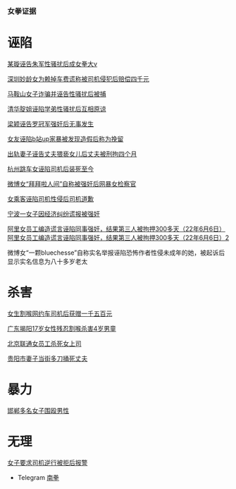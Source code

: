 ### 女拳证据

# 诬陷
[某璇诬告朱军性骚扰后成女拳大v](http://www-quic.zhihu.com/question/486957451)

[深圳妙龄女为赖掉车费谎称被司机侵犯后赔偿四千元](https://www.163.com/dy/article/FQ3FED8E05450QZ2.html)

[马鞍山女子诈骗并诬告性骚扰后被捕](https://new.qq.com/omn/20190716/20190716A091OX00.html?pc)

[清华腚姐诬陷学弟性骚扰后互相原谅](https://www.zhihu.com/question/430879156/answer/1582007083)

[梁颖诬告罗冠军强奸后无事发生](https://www.163.com/dy/article/FLTVHQLS0551NOCE.html)

[女友诬陷b站up家暴被发现造假后称为挽留](https://www.zhihu.com/question/476135086)

[出轨妻子诬告丈夫猥亵女儿后丈夫被刑拘四个月](https://www.163.com/dy/article/GBD6DC76055246YJ.html)

[杭州跳车女诬陷司机后装死至今](https://www.zhihu.com/question/485390667)

[微博女“拜拜啦人间”自称被强奸后网暴女检察官](https://www.zhihu.com/question/473129165)

[女乘客诬陷司机性侵后司机道歉](https://www.zhihu.com/question/481570057)

[宁波一女子因经济纠纷谎报被强奸](https://www.zhihu.com/question/482788289)

[阿里女员工编造谎言诬陷同事强奸，结果第三人被拘押300多天（22年6月6日）](https://zh.m.wikipedia.org/zh-hans/%E9%98%BF%E9%87%8C%E5%B7%B4%E5%B7%B4%E5%91%98%E5%B7%A5%E8%A2%AB%E7%8C%A5%E4%BA%B5%E6%A1%88)
[阿里女员工编造谎言诬陷同事强奸，结果第三人被拘押300多天（22年6月6日）2](https://www.sohu.com/a/555011312_121284943)

微博女“一颗bluechesse”自称实名举报诬陷恐怖作者性侵未成年的她，被起诉后显示实名信息为八十多岁老太

# 杀害
[女生割喉网约车司机后获赠一千五百元](https://www.163.com/dy/article/G535F1T60545CPVJ.html)

[广东揭阳17岁女性残忍割喉杀害4岁男童](https://www.bilibili.com/video/BV1tZ4y1C7gp?p=1&share_medium=android&share_plat=android&share_session_id=7202f65a-3fbb-4e99-bebc-2d9921ebda90&share_source=COPY&share_tag=s_i&timestamp=1652319104&unique_k=A7Ty8aO&vd_source=7ef502c7c94bd760d4a07ae1c98ad949)

[北京联通女员工杀死女上司](https://www.epochtimes.com/gb/22/6/11/n13756962.htm)

[贵阳市妻子当街多刀捅死丈夫](https://www.163.com/dy/article/H7CB4PV20552ZD5A.html)

# 暴力
[邯郸多名女子围殴男性](https://www.163.com/dy/article/H9GN5NGO0525PDMG.html)

# 无理
[女子要求司机逆行被拒后报警](https://www.163.com/dy/article/GHSEKL880534JS9O.html)

- Telegram [南拳](https://t.me/nanquanz)
